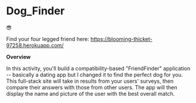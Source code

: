 # Dog_Finder
:sunglasses:

Find your four legged friend here:  https://blooming-thicket-97258.herokuapp.com/


**Overview**

In this activity, you'll build a compatibility-based "FriendFinder" application -- basically a dating app but I changed it to find the perfect dog for you. This full-stack site will take in results from your users' surveys, then compare their answers with those from other users. The app will then display the name and picture of the user with the best overall match.
